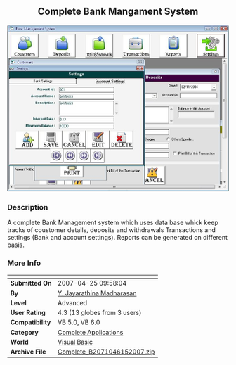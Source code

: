 ﻿<div align="center">

## Complete Bank Mangament System

<img src="PIC20076151854197.JPG">
</div>

### Description

A complete Bank Management system which uses data base whick keep tracks of coustomer details, deposits and withdrawals Transactions and settings (Bank and account settings). Reports can be generated on different basis.
 
### More Info
 


<span>             |<span>
---                |---
**Submitted On**   |2007-04-25 09:58:04
**By**             |[Y\. Jayarathina Madharasan](https://github.com/Planet-Source-Code/PSCIndex/blob/master/ByAuthor/y-jayarathina-madharasan.md)
**Level**          |Advanced
**User Rating**    |4.3 (13 globes from 3 users)
**Compatibility**  |VB 5\.0, VB 6\.0
**Category**       |[Complete Applications](https://github.com/Planet-Source-Code/PSCIndex/blob/master/ByCategory/complete-applications__1-27.md)
**World**          |[Visual Basic](https://github.com/Planet-Source-Code/PSCIndex/blob/master/ByWorld/visual-basic.md)
**Archive File**   |[Complete\_B2071046152007\.zip](https://github.com/Planet-Source-Code/y-jayarathina-madharasan-complete-bank-mangament-system__1-68826/archive/master.zip)








